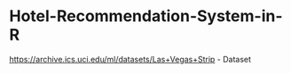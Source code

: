 # Hotel-Recommendation-System-in-R
https://archive.ics.uci.edu/ml/datasets/Las+Vegas+Strip - Dataset
